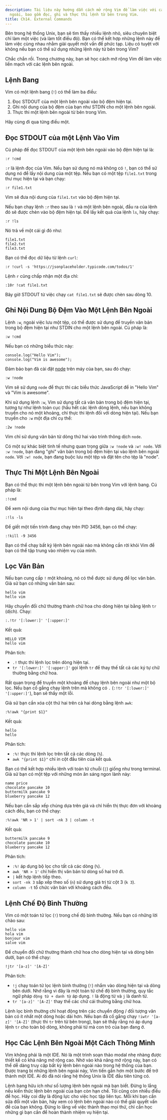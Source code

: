 ```yaml
---
description: Tài liệu này hướng dẫn cách mở rộng Vim để làm việc với các lệnh bên
  ngoài, bao gồm đọc, ghi và thực thi lệnh từ bên trong Vim.
title: Ch14. External Commands
---
```


Bên trong hệ thống Unix, bạn sẽ tìm thấy nhiều lệnh nhỏ, siêu chuyên biệt chỉ làm một việc (và làm tốt điều đó). Bạn có thể kết hợp những lệnh này để làm việc cùng nhau nhằm giải quyết một vấn đề phức tạp. Liệu có tuyệt vời không nếu bạn có thể sử dụng những lệnh này từ bên trong Vim?

Chắc chắn rồi. Trong chương này, bạn sẽ học cách mở rộng Vim để làm việc liền mạch với các lệnh bên ngoài.

## Lệnh Bang

Vim có một lệnh bang (`!`) có thể làm ba điều:

1. Đọc STDOUT của một lệnh bên ngoài vào bộ đệm hiện tại.
2. Ghi nội dung của bộ đệm của bạn như STDIN cho một lệnh bên ngoài.
3. Thực thi một lệnh bên ngoài từ bên trong Vim.

Hãy cùng đi qua từng điều một.

## Đọc STDOUT của một Lệnh Vào Vim

Cú pháp để đọc STDOUT của một lệnh bên ngoài vào bộ đệm hiện tại là:

```shell
:r !cmd
```

`:r` là lệnh đọc của Vim. Nếu bạn sử dụng nó mà không có `!`, bạn có thể sử dụng nó để lấy nội dung của một tệp. Nếu bạn có một tệp `file1.txt` trong thư mục hiện tại và bạn chạy:

```shell
:r file1.txt
```

Vim sẽ đưa nội dung của `file1.txt` vào bộ đệm hiện tại.

Nếu bạn chạy lệnh `:r` theo sau là `!` và một lệnh bên ngoài, đầu ra của lệnh đó sẽ được chèn vào bộ đệm hiện tại. Để lấy kết quả của lệnh `ls`, hãy chạy:

```shell
:r !ls
```

Nó trả về một cái gì đó như:

```shell
file1.txt
file2.txt
file3.txt
```

Bạn có thể đọc dữ liệu từ lệnh `curl`:

```shell
:r !curl -s 'https://jsonplaceholder.typicode.com/todos/1'
```

Lệnh `r` cũng chấp nhận một địa chỉ:

```shell
:10r !cat file1.txt
```

Bây giờ STDOUT từ việc chạy `cat file1.txt` sẽ được chèn sau dòng 10.

## Ghi Nội Dung Bộ Đệm Vào Một Lệnh Bên Ngoài

Lệnh `:w`, ngoài việc lưu một tệp, có thể được sử dụng để truyền văn bản trong bộ đệm hiện tại như STDIN cho một lệnh bên ngoài. Cú pháp là:

```shell
:w !cmd
```

Nếu bạn có những biểu thức này:

```shell
console.log("Hello Vim");
console.log("Vim is awesome");
```

Đảm bảo bạn đã cài đặt [node](https://nodejs.org/en/) trên máy của bạn, sau đó chạy:

```shell
:w !node
```

Vim sẽ sử dụng `node` để thực thi các biểu thức JavaScript để in "Hello Vim" và "Vim is awesome".

Khi sử dụng lệnh `:w`, Vim sử dụng tất cả văn bản trong bộ đệm hiện tại, tương tự như lệnh toàn cục (hầu hết các lệnh dòng lệnh, nếu bạn không truyền cho nó một khoảng, chỉ thực thi lệnh đối với dòng hiện tại). Nếu bạn truyền cho `:w` một địa chỉ cụ thể:

```shell
:2w !node
```

Vim chỉ sử dụng văn bản từ dòng thứ hai vào trình thông dịch `node`.

Có một sự khác biệt tinh tế nhưng quan trọng giữa `:w !node` và `:w! node`. Với `:w !node`, bạn đang "ghi" văn bản trong bộ đệm hiện tại vào lệnh bên ngoài `node`. Với `:w! node`, bạn đang buộc lưu một tệp và đặt tên cho tệp là "node".

## Thực Thi Một Lệnh Bên Ngoài

Bạn có thể thực thi một lệnh bên ngoài từ bên trong Vim với lệnh bang. Cú pháp là:

```shell
:!cmd
```

Để xem nội dung của thư mục hiện tại theo định dạng dài, hãy chạy:

```shell
:!ls -ls
```

Để giết một tiến trình đang chạy trên PID 3456, bạn có thể chạy:

```shell
:!kill -9 3456
```

Bạn có thể chạy bất kỳ lệnh bên ngoài nào mà không cần rời khỏi Vim để bạn có thể tập trung vào nhiệm vụ của mình.

## Lọc Văn Bản

Nếu bạn cung cấp `!` một khoảng, nó có thể được sử dụng để lọc văn bản. Giả sử bạn có những văn bản sau:

```shell
hello vim
hello vim
```

Hãy chuyển đổi chữ thường thành chữ hoa cho dòng hiện tại bằng lệnh `tr` (dịch). Chạy:

```shell
:.!tr '[:lower:]' '[:upper:]'
```

Kết quả:

```shell
HELLO VIM
hello vim
```

Phân tích:
- `.!` thực thi lệnh lọc trên dòng hiện tại.
- `tr '[:lower:]' '[:upper:]'` gọi lệnh `tr` để thay thế tất cả các ký tự chữ thường bằng chữ hoa.

Rất quan trọng để truyền một khoảng để chạy lệnh bên ngoài như một bộ lọc. Nếu bạn cố gắng chạy lệnh trên mà không có `.` (`:!tr '[:lower:]' '[:upper:]'`), bạn sẽ thấy một lỗi.

Giả sử bạn cần xóa cột thứ hai trên cả hai dòng bằng lệnh `awk`:

```shell
:%!awk "{print $1}"
```

Kết quả:

```shell
hello
hello
```

Phân tích:
- `:%!` thực thi lệnh lọc trên tất cả các dòng (`%`).
- `awk "{print $1}"` chỉ in cột đầu tiên của kết quả.

Bạn có thể kết hợp nhiều lệnh với toán tử chuỗi (`|`) giống như trong terminal. Giả sử bạn có một tệp với những món ăn sáng ngon lành này:

```shell
name price
chocolate pancake 10
buttermilk pancake 9
blueberry pancake 12
```

Nếu bạn cần sắp xếp chúng dựa trên giá và chỉ hiển thị thực đơn với khoảng cách đều, bạn có thể chạy:

```shell
:%!awk 'NR > 1' | sort -nk 3 | column -t
```

Kết quả:
```shell
buttermilk pancake 9
chocolate pancake 10
blueberry pancake 12
```

Phân tích:
- `:%!` áp dụng bộ lọc cho tất cả các dòng (`%`).
- `awk 'NR > 1'` chỉ hiển thị văn bản từ dòng số hai trở đi.
- `|` kết hợp lệnh tiếp theo.
- `sort -nk 3` sắp xếp theo số (`n`) sử dụng giá trị từ cột 3 (`k 3`).
- `column -t` tổ chức văn bản với khoảng cách đều.

## Lệnh Chế Độ Bình Thường

Vim có một toán tử lọc (`!`) trong chế độ bình thường. Nếu bạn có những lời chào sau:

```shell
hello vim
hola vim
bonjour vim
salve vim
```

Để chuyển đổi chữ thường thành chữ hoa cho dòng hiện tại và dòng bên dưới, bạn có thể chạy:
```shell
!jtr '[a-z]' '[A-Z]'
```

Phân tích:
- `!j` chạy toán tử lọc lệnh bình thường (`!`) nhắm vào dòng hiện tại và dòng bên dưới. Nhớ rằng vì đây là một toán tử chế độ bình thường, quy tắc ngữ pháp `động từ + danh từ` áp dụng. `!` là động từ và `j` là danh từ.
- `tr '[a-z]' '[A-Z]'` thay thế các chữ cái thường bằng chữ hoa.

Lệnh lọc bình thường chỉ hoạt động trên các chuyển động / đối tượng văn bản có ít nhất một dòng hoặc dài hơn. Nếu bạn đã cố gắng chạy `!iwtr '[a-z]' '[A-Z]'` (thực thi `tr` trên từ bên trong), bạn sẽ thấy rằng nó áp dụng lệnh `tr` cho toàn bộ dòng, không phải từ mà con trỏ của bạn đang ở.

## Học Các Lệnh Bên Ngoài Một Cách Thông Minh

Vim không phải là một IDE. Nó là một trình soạn thảo modal nhẹ nhàng được thiết kế có khả năng mở rộng cao. Nhờ vào khả năng mở rộng này, bạn có thể dễ dàng truy cập bất kỳ lệnh bên ngoài nào trong hệ thống của bạn. Được trang bị những lệnh bên ngoài này, Vim tiến gần hơn một bước để trở thành một IDE. Ai đó đã nói rằng hệ thống Unix là IDE đầu tiên từng có.

Lệnh bang hữu ích như số lượng lệnh bên ngoài mà bạn biết. Đừng lo lắng nếu kiến thức lệnh bên ngoài của bạn còn hạn chế. Tôi cũng còn nhiều điều để học. Hãy coi đây là động lực cho việc học tập liên tục. Mỗi khi bạn cần sửa đổi một văn bản, hãy xem có lệnh bên ngoài nào có thể giải quyết vấn đề của bạn không. Đừng lo lắng về việc thành thạo mọi thứ, chỉ cần học những gì bạn cần để hoàn thành nhiệm vụ hiện tại.